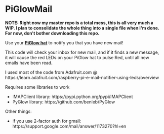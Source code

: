 # PiGlowMail
<p><b>NOTE: Right now my master repo is a total mess, this is all very much a WIP. I plan to consolidate the whole thing into a single file when I'm done. For now, don't bother downloading this repo.</b></p>

<p>Use your <b><a href="https://shop.pimoroni.com/products/piglow" target="_blank">PiGlow hat</a></b> to notify you that you have new mail!</p>
<p>This code will check your inbox for new mail, and if it finds a new message, it will cause the red LEDs on your PiGlow hat to pulse Red, until all new emails have been read.</p>
<p>I used most of the code from Adafruit.com @ https://learn.adafruit.com/raspberry-pi-e-mail-notifier-using-leds/overview</p>

<p>Requires some libraries to work</p>
<ul>
<li>IMAPClient library: https://pypi.python.org/pypi/IMAPClient</li>
<li>PyGlow library: https://github.com/benleb/PyGlow</li>
</ul>

<p>Other things:</p>
<ul>
<li>If you use 2-factor auth for gmail: https://support.google.com/mail/answer/1173270?hl=en</li>
</ul>
